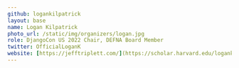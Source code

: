 ```yaml
---
github: logankilpatrick
layout: base
name: Logan Kilpatrick
photo_url: /static/img/organizers/logan.jpg
role: DjangoCon US 2022 Chair, DEFNA Board Member
twitter: OfficialLoganK
website: [https://jefftriplett.com/](https://scholar.harvard.edu/logankilpatrick)
---
```

